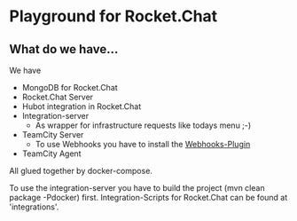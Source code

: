 # Playground for Rocket.Chat

## What do we have...
We have
- MongoDB for Rocket.Chat
- Rocket.Chat Server
- Hubot integration in Rocket.Chat
- Integration-server
  - As wrapper for infrastructure requests like todays menu ;-)
- TeamCity Server
  - To use Webhooks you have to install the [Webhooks-Plugin](https://plugins.jetbrains.com/plugin/8948-webhooks)
- TeamCity Agent

All glued together by docker-compose.

To use the integration-server you have to build the project (mvn clean package -Pdocker) first. Integration-Scripts for Rocket.Chat can be found at 'integrations'. 
